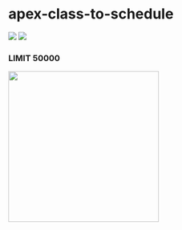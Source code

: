 # apex-class-to-schedule
<img src="http://cdn-ak.f.st-hatena.com/images/fotolife/t/tyoshikawa1106/20160109/20160109133937.png" />

<img src="http://cdn-ak.f.st-hatena.com/images/fotolife/t/tyoshikawa1106/20160109/20160109140549.png" />

### LIMIT 50000
<img src="http://cdn-ak.f.st-hatena.com/images/fotolife/t/tyoshikawa1106/20141128/20141128231442.png" width="300" />
